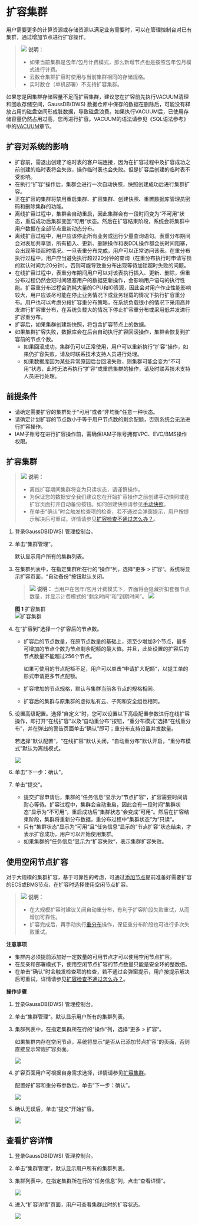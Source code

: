 # 扩容集群<a name="ZH-CN_TOPIC_0000001405476814"></a>

用户需要更多的计算资源或存储资源以满足业务需要时，可以在管理控制台对已有集群，通过增加节点进行扩容操作。

>![](public_sys-resources/icon-note.gif) **说明：** 
>-   如果当前集群是包年/包月计费模式，那么新增节点也是按照包年包月模式进行计费。
>-   云数仓集群扩容时使用与当前集群相同的存储规格。
>-   实时数仓（单机部署）不支持扩容集群。

如果您是因集群存储容量不足而扩容集群，建议您在扩容前先执行VACUUM清理和回收存储空间，GaussDB\(DWS\) 数据仓库中保存的数据在删除后，可能没有释放占用的磁盘空间形成脏数据，导致磁盘浪费。如果执行VACUUM后，已使用存储容量仍然占用过高，您再进行扩容。VACUUM的语法请参见《SQL语法参考》中的[VACUUM](https://support.huaweicloud.com/sqlreference-dws/dws_06_0228.html)章节。

## 扩容对系统的影响<a name="section60787995155336"></a>

-   扩容前，需退出创建了临时表的客户端连接，因为在扩容过程中及扩容成功之前创建的临时表将会失效，操作临时表也会失败。但是扩容后创建的临时表不受影响。
-   在执行“扩容“操作后，集群会进行一次自动快照，快照创建成功后进行集群扩容。
-   正在扩容的集群将禁用重启集群、扩容集群、创建快照、重置数据库管理员密码和删除集群的功能。
-   离线扩容过程中，集群会自动重启，因此集群会有一段时间变为“不可用“状态，重启成功后集群变回“可用“状态。然后在扩容结束阶段，系统会将集群中用户数据在全部节点重新动态分布。
-   离线扩容过程中，用户应该停止所有业务或运行少量查询语句。表重分布期间会对表加共享锁，所有插入、更新、删除操作和表DDL操作都会长时间阻塞，会出现等锁超时情况。一旦表重分布完成，用户可以正常访问该表。在重分布执行过程中，用户应当避免执行超过20分钟的查询（在重分布执行时申请写锁的默认时间为20分钟）。否则可能导致重分布出现等待加锁超时失败的问题。
-   在线扩容过程中，表重分布期间用户可以对该表执行插入、更新、删除，但重分布过程仍然会短时间阻塞用户的数据更新操作，会影响用户语句的执行性能。扩容重分布过程会消耗大量的CPU和IO资源，因此会对用户作业性能影响较大，用户应该尽可能在停止业务情况下或业务轻载的情况下执行扩容重分布。用户也可以考虑分段扩容重分布策略，在系统负载很小的情况下采用高并发进行扩容重分布，在系统负载大的情况下停止扩容重分布或采用低并发进行扩容重分布。
-   扩容后，如果集群创建新快照，将包含扩容节点上的数据。
-   如果集群扩容失败，数据库会在后台自动执行扩容回滚操作，集群会恢复到扩容前的节点个数。
    -   如果回滚成功，集群仍可以正常使用，用户可以重新执行“扩容“操作，如果仍扩容失败，请及时联系技术支持人员进行处理。
    -   如果数据库因为某些异常原因后台回滚失败，则集群可能会变为“不可用“状态，此时无法再执行“扩容“或重启集群的操作，请及时联系技术支持人员进行处理。


## 前提条件<a name="section6414583815542"></a>

-   请确定需要扩容的集群处于“可用“或者“非均衡“任意一种状态。
-   请确定计划扩容的节点数小于等于用户节点数的剩余配额，否则系统会无法进行扩容操作。
-   IAM子账号在进行扩容操作前，需确保IAM子账号拥有VPC、EVC/BMS操作权限。

## 扩容集群<a name="section31992607155626"></a>

>![](public_sys-resources/icon-note.gif) **说明：** 
>-   离线扩容期间集群将变为只读状态，请谨慎操作。
>-   为保证您的数据安全我们建议您在开始扩容操作之前创建手动快照或在扩容页面打开自动备份按钮。如何创建快照请参见[手动快照](手动快照.md)。
>-   在单击“确认”时会触发检查项的检查，若不通过会弹窗提示，用户按提示解决后可重试，详情请参见[扩容检查不通过怎么办？](https://support.huaweicloud.com/dws_faq/dws_03_2139.html)。

1.  登录GaussDB\(DWS\) 管理控制台。
2.  单击“集群管理“。

    默认显示用户所有的集群列表。

3.  在集群列表中，在指定集群所在行的“操作“列，选择“更多  \>  扩容“。系统将显示扩容页面，“自动备份”按钮默认关闭。

    >![](public_sys-resources/icon-note.gif) **说明：** 
    >当用户在包年/包月计费模式下，界面将会隐藏折扣套餐节点数量，并显示计费模式的“剩余时间”和”到期时间”。
    >![](figures/zh-cn_image_0000001405317234.png)

    **图 1**  扩容集群<a name="fig15692141017105"></a>  
    ![](figures/扩容集群.png "扩容集群")

4.  在“扩容到“选择一个扩容后的节点数。
    -   扩容后的节点数量，在原节点数量的基础上，须至少增加3个节点，最多可增加的节点个数为节点剩余配额的最大值。并且，此处设置的扩容后的节点数量不能超过256个节点。

        如果可使用的节点配额不足，用户可以单击“申请扩大配额“，以提工单的形式申请更多节点配额。

    -   扩容增加的节点规格，默认与集群当前各节点的规格相同。
    -   扩容后的集群与原集群的虚拟私有云、子网和安全组也相同。

5.  设置高级配置。选择“自定义“时，您可以设置以下高级配置参数进行在线扩容操作，即打开“在线扩容”以及“自动重分布”按钮，“重分布模式”选择“在线重分布”，并在弹出的警告页面单击“确认”即可；重分布支持设置并发数量。

    若选择“默认配置“，“在线扩容”默认关闭，“自动重分布”默认开启，“重分布模式”默认为离线模式。

    ![](figures/1-9.png)

6.  单击“下一步：确认”。
7.  单击“提交“。
    -   提交扩容申请后，集群的“任务信息“显示为“节点扩容“，扩容需要时间请耐心等待。扩容过程中，集群会自动重启，因此会有一段时间“集群状态“显示为“不可用“，重启成功后“集群状态“会变成“可用“。然后在扩容结束阶段，集群将重新分布数据，重分布过程中“集群状态“为“只读“。
    -   只有“集群状态“显示为“可用“且“任务信息“显示的“节点扩容“状态结束，才表示扩容成功，用户可以开始使用集群。
    -   如果集群的“任务信息“显示为“扩容失败“，表示集群扩容失败。


## 使用空闲节点扩容<a name="section23721124174712"></a>

对于大规模的集群扩容，基于可靠性的考虑，可通过[添加节点](节点管理.md#section1755822564916)提前准备好需要扩容的ECS或BMS节点，在扩容时选择使用空闲节点扩容。

>![](public_sys-resources/icon-note.gif) **说明：** 
>-   在大规模扩容时建议关闭自动重分布，有利于扩容阶段失败重试，从而增加可靠性。
>-   扩容完成后，再手动执行[重分布](重分布.md)操作，保证重分布阶段也可进行多次失败重试。

**注意事项**

-   集群内必须提前添加好一定数量的可用节点才可以使用空闲节点扩容。
-   在反亲和部署模式下，使用空闲节点扩容的节点数量只能是安全环的整数倍。
-   在单击“确认”时会触发检查项的检查，若不通过会弹窗提示，用户按提示解决后可重试，详情请参见[扩容检查不通过怎么办？](https://support.huaweicloud.com/dws_faq/dws_03_2139.html)。

**操作步骤**

1.  登录GaussDB\(DWS\) 管理控制台。
2.  单击“集群管理“。默认显示用户所有的集群列表。
3.  集群列表中，在指定集群所在行的“操作“列，选择“更多  \>  扩容“。

    如果集群内存在空闲节点，系统将显示“是否从已添加节点扩容”的页面，否则直接显示常规扩容页面。

    ![](figures/zh-cn_image_0000001405317222.png)

4.  扩容页面用户可根据自身需求选择，详情请参见[扩容集群](#section31992607155626)。

    配置好扩容和重分布参数后，单击“下一步：确认”。

    ![](figures/zh-cn_image_0000001455917229.png)

5.  确认无误后，单击“提交”开始扩容。

    ![](figures/zh-cn_image_0000001455836845.png)


## 查看扩容详情<a name="section1431916148403"></a>

1.  登录GaussDB\(DWS\) 管理控制台。
2.  单击“集群管理”，默认显示用户所有的集群列表。
3.  集群列表中，在指定集群所在行的“任务信息”列，点击“查看详情”。

    ![](figures/zh-cn_image_0000001455557041.png)

4.  进入“扩容详情”页面，用户可查看集群此时的扩容状态。

    ![](figures/zh-cn_image_0000001455836853.png)


